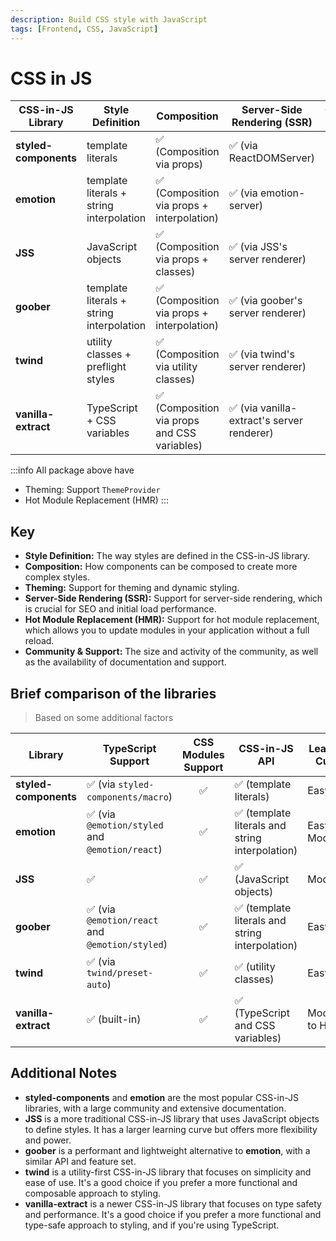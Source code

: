 ```yaml
---
description: Build CSS style with JavaScript
tags: [Frontend, CSS, JavaScript]
---
```


# CSS in JS

| CSS-in-JS Library     | Style Definition                         | Composition                                  | Server-Side Rendering (SSR)                | Community & Support |
| --------------------- | ---------------------------------------- | -------------------------------------------- | ------------------------------------------ | :-----------------: |
| **styled-components** | template literals                        | ✅ (Composition via props)                   | ✅ (via ReactDOMServer)                    |        ★★★★☆        |
| **emotion**           | template literals + string interpolation | ✅ (Composition via props + interpolation)   | ✅ (via emotion-server)                    |        ★★★★☆        |
| **JSS**               | JavaScript objects                       | ✅ (Composition via props + classes)         | ✅ (via JSS's server renderer)             |        ★★★★☆        |
| **goober**            | template literals + string interpolation | ✅ (Composition via props + interpolation)   | ✅ (via goober's server renderer)          |        ★★★☆☆        |
| **twind**             | utility classes + preflight styles       | ✅ (Composition via utility classes)         | ✅ (via twind's server renderer)           |        ★★★☆☆        |
| **vanilla-extract**   | TypeScript + CSS variables               | ✅ (Composition via props and CSS variables) | ✅ (via vanilla-extract's server renderer) |        ★★★★☆        |

:::info All package above have

- Theming: Support `ThemeProvider`
- Hot Module Replacement (HMR)
  :::

## Key

- **Style Definition:** The way styles are defined in the CSS-in-JS library.
- **Composition:** How components can be composed to create more complex styles.
- **Theming:** Support for theming and dynamic styling.
- **Server-Side Rendering (SSR):** Support for server-side rendering, which is crucial for SEO and initial load performance.
- **Hot Module Replacement (HMR):** Support for hot module replacement, which allows you to update modules in your application without a full reload.
- **Community & Support:** The size and activity of the community, as well as the availability of documentation and support.

## Brief comparison of the libraries

> Based on some additional factors

| Library               | TypeScript Support                              | CSS Modules Support | CSS-in-JS API                                   | Learning Curve   |
| --------------------- | ----------------------------------------------- | :-----------------: | ----------------------------------------------- | ---------------- |
| **styled-components** | ✅ (via `styled-components/macro`)              |         ✅          | ✅ (template literals)                          | Easy             |
| **emotion**           | ✅ (via `@emotion/styled` and `@emotion/react`) |         ✅          | ✅ (template literals and string interpolation) | Easy to Moderate |
| **JSS**               | ✅                                              |         ✅          | ✅ (JavaScript objects)                         | Moderate         |
| **goober**            | ✅ (via `@emotion/react` and `@emotion/styled`) |         ✅          | ✅ (template literals and string interpolation) | Easy             |
| **twind**             | ✅ (via `twind/preset-auto`)                    |         ✅          | ✅ (utility classes)                            | Easy             |
| **vanilla-extract**   | ✅ (built-in)                                   |         ✅          | ✅ (TypeScript and CSS variables)               | Moderate to Hard |

## Additional Notes

- **styled-components** and **emotion** are the most popular CSS-in-JS libraries, with a large community and extensive documentation.
- **JSS** is a more traditional CSS-in-JS library that uses JavaScript objects to define styles. It has a larger learning curve but offers more flexibility and power.
- **goober** is a performant and lightweight alternative to **emotion**, with a similar API and feature set.
- **twind** is a utility-first CSS-in-JS library that focuses on simplicity and ease of use. It's a good choice if you prefer a more functional and composable approach to styling.
- **vanilla-extract** is a newer CSS-in-JS library that focuses on type safety and performance. It's a good choice if you prefer a more functional and type-safe approach to styling, and if you're using TypeScript.
